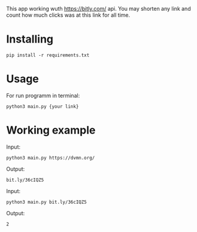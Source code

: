 This app working wuth https://bitly.com/ api. You may shorten any link and count how much clicks was at this link for all time.

# Installing
```
pip install -r requirements.txt
```

# Usage 
For run programm in terminal: 
``` 
python3 main.py {your link}
```

# Working example

Input:
```
python3 main.py https://dvmn.org/
```
Output:
```
bit.ly/36cIQZ5
```
Input:
```
python3 main.py bit.ly/36cIQZ5
```
Output:
```
2
```
